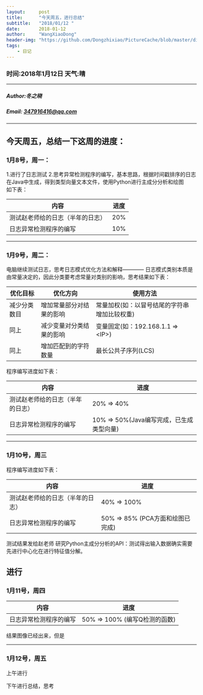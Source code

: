 ```yaml
---
layout:     post
title:      "今天周五，进行总结"
subtitle:   "2018/01/12 "
date:       2018-01-12
author:     "WangXiaoDong"
header-img: "https://github.com/Dongzhixiao/PictureCache/blob/master/diaryPic/20180112.jpg?raw=true"
tags:
    - 日记
---
```



### 时间:2018年1月12日 天气:晴
-----
#####   Author:冬之晓
#####   Email: 347916416@qq.com
----------

## 今天周五，总结一下这周的进度：


### 1月8号，周一：   

1.进行了日志测试
2.思考异常检测程序的编写，基本思路，根据时间戳排序的日志在Java中生成，得到类型向量文本文件，使用Python进行主成分分析和绘图        
如下表：

|内容|进度|     
|----|----|
|测试赵老师给的日志（半年的日志）|20%|
|日志异常检测程序的编写|10%|

----------------
### 1月9号，周二：
电脑继续测试日志，思考日志模式优化方法和解释————
日志模式类别本质是由常量决定的，因此分类要考虑常量对类别的影响，思考结果如下表：

|优化目标|优化方向|使用方法|
|--------|--------|--------|
|减少分类数目|增加常量部分对结果的影响|常量加权(如：以冒号结尾的字符串增加比较权重)
|同上|减少变量对分类结果的影响|变量固定(如：192.168.1.1  =>  \<IP\>)|
|同上|增加匹配到的字符数量|最长公共子序列(LCS)|


程序编写进度如下表：

|内容|进度|     
|----|----|
|测试赵老师给的日志（半年的日志）|20% => 40%|
|日志异常检测程序的编写|10% => 50%(Java编写完成，已生成类型向量)|

---------------
### 1月10号，周三 

程序编写进度如下表：

|内容|进度|     
|----|----|
|测试赵老师给的日志（半年的日志）|40% => 100%|
|日志异常检测程序的编写|50% => 85% (PCA方面和绘图已完成)|

测试结果发给赵老师
研究Python主成分分析的API：测试得出输入数据确实需要先进行中心化在进行特征值分解。

进行
---------------
### 1月11号，周四

|内容|进度|     
|----|----|
|日志异常检测程序的编写|50% => 100% (编写Q检测的函数)|

结果图像已经出来，但是

---------------
### 1月12号，周五

上午进行

下午进行总结，思考














